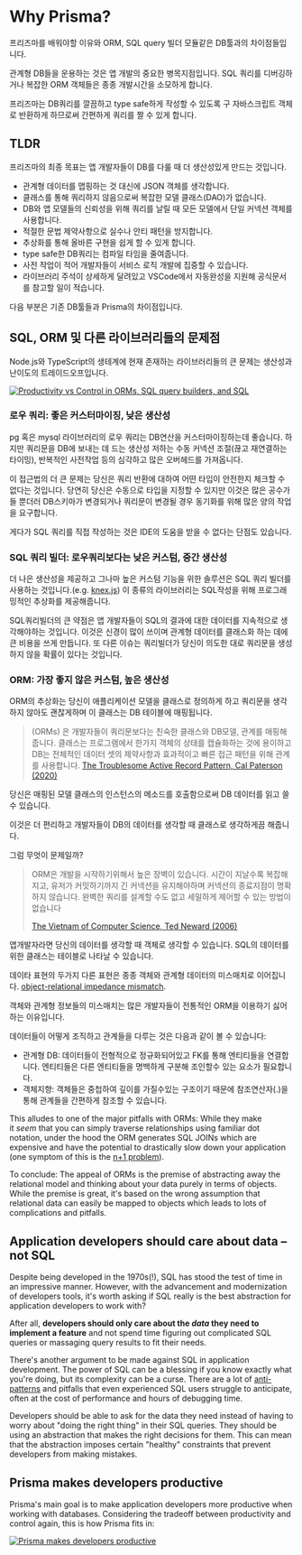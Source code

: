 # Why Prisma?

프리즈마를 배워야할 이유와 ORM, SQL query 빌더 모듈같은 DB툴과의 차이점들입니다.

관계형 DB들을 운용하는 것은 앱 개발의 중요한 병목지점입니다. SQL 쿼리를 디버깅하거나 복잡한 ORM 객체들은 종종 개발시간을 소모하게 합니다.

프리즈마는 DB쿼리를 깔끔하고 type safe하게 작성할 수 있도록 구 자바스크립트 객체로 반환하게 하므로써 간편하게 쿼리를 짤 수 있게 합니다.

## [](https://www.prisma.io/docs/concepts/overview/why-prisma#tldr)TLDR

프리즈마의 최종 목표는 앱 개발자들이 DB를 다룰 때 더 생산성있게 만드는 것입니다.

- 관계형 데이터를 맵핑하는 것 대신에 JSON 객체를 생각합니다.
- 클래스를 통해 쿼리하지 않음으로써 복잡한 모델 클래스(DAO)가 없습니다.
- DB와 앱 모델들의 신뢰성을 위해 쿼리를 날릴 때 모든 모델에서 단일 커넥션 객체를 사용합니다.
- 적절한 문법 제약사항으로 실수나 안티 패턴을 방지합니다.
- 추상화를 통해 올바른 구현을 쉽게 할 수 있게 합니다.
- type safe한 DB쿼리는 컴파일 타임을 줄여줍니다.
- 사전 작업이 적어 개발자들이 서비스 로직 개발에 집중할 수 있습니다.
- 라이브러리 주석이 상세하게 달려있고 VSCode에서 자동완성을 지원해 공식문서를 참고할 일이 적습니다.

다음 부분은 기존 DB툴들과 Prisma의 차이점입니다.

## [](https://www.prisma.io/docs/concepts/overview/why-prisma#problems-with-sql-orms-and-other-database-tools) SQL, ORM 및 다른 라이브러리들의 문제점

Node.js와 TypeScript의 생테계에 현재 존재하는 라이브러리들의 큰 문제는 생산성과 난이도의 트레이드오프입니다. 

[![Productivity vs Control in ORMs, SQL query builders, and SQL](https://res.cloudinary.com/prismaio/image/upload/v1628761152/docs/ruJmTac.png)](https://res.cloudinary.com/prismaio/image/upload/v1628761152/docs/ruJmTac.png)

### [](https://www.prisma.io/docs/concepts/overview/why-prisma#raw-sql-full-control-low-productivity) 로우 쿼리: 좋은 커스터마이징, 낮은 생산성

pg 혹은 mysql 라이브러리의 로우 쿼리는 DB연산을 커스터마이징하는데 좋습니다. 하지만 쿼리문을 DB에 보내는 데 드는 생산성 저하는 수동 커넥션 조절(끊고 재연결하는 타이밍), 반복적인 사전작업 등의 심각하고 많은 오버헤드를 가져옵니다. 

이 접근법의 더 큰 문제는 당신은 쿼리 반환에 대하여 어떤 타입이 안전한지 체크할 수 없다는 것입니다. 당연히 당신은 수동으로 타입을 지정할 수 있지만 이것은 많은 공수가 들 뿐더러 DB스키마가 변경되거나 쿼리문이 변경될 경우 동기화를 위해 많은 양의 작업을 요구합니다.

게다가 SQL 쿼리를 직접 작성하는 것은 IDE의 도움을 받을 수 없다는 단점도 있습니다.

### [](https://www.prisma.io/docs/concepts/overview/why-prisma#sql-query-builders-high-control-medium-productivity)SQL 쿼리 빌더: 로우쿼리보다는 낮은 커스텀, 중간 생산성

더 나은 생산성을 제공하고 그나마 높은 커스텀 기능을 위한 솔루션은 SQL 쿼리 빌더를 사용하는 것입니다.(e.g. [knex.js](https://knexjs.org/)) 이 종류의 라이브러리는 SQL작성을 위해 프로그래밍적인 추상화를 제공해줍니다.

SQL쿼리빌더의 큰 약점은 앱 개발자들이 SQL의 결과에 대한 데이터를 지속적으로 생각해야하는 것입니다. 이것은 신경이 많이 쓰이며 관계형 데이터를 클래스화 하는 데에 큰 비용을 쓰게 만듭니다. 또 다른 이슈는 쿼리빌더가 당신이 의도한 대로 쿼리문을 생성하지 않을 확률이 있다는 것입니다.

### [](https://www.prisma.io/docs/concepts/overview/why-prisma#orms-less-control-better-productivity)ORM: 가장 좋지 않은 커스텀, 높은 생산성

ORM의 추상화는 당신이 애플리케이션 모델을 클래스로 정의하게 하고 쿼리문을 생각하지 않아도 괜찮게하며 이 클래스는 DB 테이블에 매핑됩니다.
> (ORMs) 은 개발자들이 쿼리문보다는 친숙한 클래스와 DB모델, 관계를 매핑해줍니다. 클래스는 프로그램에서 한가지 객체의 상태를 캡슐화하는 것에 용이하고 DB는 전체적인 데이터 셋의 제약사항과 효과적이고 빠른 접근 패턴을 위해 관계를 사용합니다. 
> [The Troublesome Active Record Pattern, Cal Paterson (2020)](https://calpaterson.com/activerecord.html)

당신은 매핑된 모델 클래스의 인스턴스의 메소드를 호출함으로써 DB 데이터를 읽고 쓸 수 있습니다.

이것은 더 편리하고 개발자들이 DB의 데이터를 생각할 때 클래스로 생각하게끔 해줍니다.

그럼 무엇이 문제일까?

> ORM은 개발을 시작하기위해서 높은 장벽이 있습니다. 시간이 지날수록 복잡해지고, 유저가 커밋하기까지 긴 커넥션을 유지해야하며 커넥션의 종료지점이 명확하지 않습니다. 완벽한 쿼리를 설계할 수도 없고 세밀하게 제어할 수 있는 방법이 없습니다
> 
> [The Vietnam of Computer Science, Ted Neward (2006)](http://blogs.tedneward.com/post/the-vietnam-of-computer-science/)

앱개발자라면 당신의 데이터를 생각할 때 객체로 생각할 수 있습니다. SQL의 데이터를 위한 클래스는 테이블로 나타날 수 있습니다.

데이타 표현의 두가지 다른 표현은 종종 객체와 관계형 데이터의 미스매치로 이어집니다. [object-relational impedance mismatch](https://en.wikipedia.org/wiki/Object-relational_impedance_mismatch). 

객체와 관계형 정보들의 미스매치는 많은 개발자들이 전통적인 ORM을 이용하기 싫어하는 이유입니다.

데이터들이 어떻게 조직하고 관계들을 다루는 것은 다음과 같이 볼 수 있습니다: 

- 관계형 DB: 데이터들이 전형적으로 정규화되어있고 FK를 통해 엔티티들을 연결합니다. 엔티티들은 다른 엔티티들을 명백하게 구분해 조인할수 있는 요소가 필요합니다.
- 객체지향: 객체들은 중첩하여 깊이를 가질수있는 구조이기 때문에 참조연산자(.)을 통해 관계들을 간편하게 참조할 수 있습니다.



This alludes to one of the major pitfalls with ORMs: While they make it _seem_ that you can simply traverse relationships using familiar dot notation, under the hood the ORM generates SQL JOINs which are expensive and have the potential to drastically slow down your application (one symptom of this is the [n+1 problem](https://stackoverflow.com/questions/97197/what-is-the-n1-selects-problem-in-orm-object-relational-mapping)).

To conclude: The appeal of ORMs is the premise of abstracting away the relational model and thinking about your data purely in terms of objects. While the premise is great, it's based on the wrong assumption that relational data can easily be mapped to objects which leads to lots of complications and pitfalls.

## [](https://www.prisma.io/docs/concepts/overview/why-prisma#application-developers-should-care-about-data--not-sql)Application developers should care about data – not SQL

Despite being developed in the 1970s(!), SQL has stood the test of time in an impressive manner. However, with the advancement and modernization of developers tools, it's worth asking if SQL really is the best abstraction for application developers to work with?

After all, **developers should only care about the _data_ they need to implement a feature** and not spend time figuring out complicated SQL queries or massaging query results to fit their needs.

There's another argument to be made against SQL in application development. The power of SQL can be a blessing if you know exactly what you're doing, but its complexity can be a curse. There are a lot of [anti-patterns](https://www.slideshare.net/billkarwin/sql-antipatterns-strike-back) and pitfalls that even experienced SQL users struggle to anticipate, often at the cost of performance and hours of debugging time.

Developers should be able to ask for the data they need instead of having to worry about "doing the right thing" in their SQL queries. They should be using an abstraction that makes the right decisions for them. This can mean that the abstraction imposes certain "healthy" constraints that prevent developers from making mistakes.

## [](https://www.prisma.io/docs/concepts/overview/why-prisma#prisma-makes-developers-productive)Prisma makes developers productive

Prisma's main goal is to make application developers more productive when working with databases. Considering the tradeoff between productivity and control again, this is how Prisma fits in:

[![Prisma makes developers productive](https://res.cloudinary.com/prismaio/image/upload/v1628761152/docs/38uWKzW.png)](https://res.cloudinary.com/prismaio/image/upload/v1628761152/docs/38uWKzW.png)